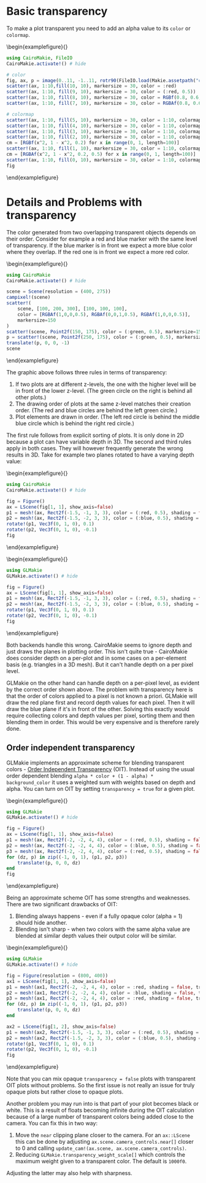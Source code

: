 # Basic transparency

To make a plot transparent you need to add an alpha value to its `color` or `colormap`.

\begin{examplefigure}{}
```julia
using CairoMakie, FileIO
CairoMakie.activate!() # hide

# color
fig, ax, p = image(0..11, -1..11, rotr90(FileIO.load(Makie.assetpath("cow.png"))))
scatter!(ax, 1:10,fill(10, 10), markersize = 30, color = :red)
scatter!(ax, 1:10, fill(9, 10), markersize = 30, color = (:red, 0.5))
scatter!(ax, 1:10, fill(8, 10), markersize = 30, color = RGBf(0.8, 0.6, 0.1))
scatter!(ax, 1:10, fill(7, 10), markersize = 30, color = RGBAf(0.8, 0.6, 0.1, 0.5))

# colormap
scatter!(ax, 1:10, fill(5, 10), markersize = 30, color = 1:10, colormap = :viridis)
scatter!(ax, 1:10, fill(4, 10), markersize = 30, color = 1:10, colormap = (:viridis, 0.5),)
scatter!(ax, 1:10, fill(3, 10), markersize = 30, color = 1:10, colormap = [:red, :orange],)
scatter!(ax, 1:10, fill(2, 10), markersize = 30, color = 1:10, colormap = [(:red, 0.5), (:orange, 0.5)])
cm = [RGBf(x^2, 1 - x^2, 0.2) for x in range(0, 1, length=100)]
scatter!(ax, 1:10, fill(1, 10), markersize = 30, color = 1:10, colormap = cm)
cm = [RGBAf(x^2, 1 - x^2, 0.2, 0.5) for x in range(0, 1, length=100)]
scatter!(ax, 1:10, fill(0, 10), markersize = 30, color = 1:10, colormap = cm)
fig
```
\end{examplefigure}


# Details and Problems with transparency

The color generated from two overlapping transparent objects depends on their order. Consider for example a red and blue marker with the same level of transparency. If the blue marker is in front we expect a more blue color where they overlap. If the red one is in front we expect a more red color.

\begin{examplefigure}{}
```julia
using CairoMakie
CairoMakie.activate!() # hide

scene = Scene(resolution = (400, 275))
campixel!(scene)
scatter!(
    scene, [100, 200, 300], [100, 100, 100],
    color = [RGBAf(1,0,0,0.5), RGBAf(0,0,1,0.5), RGBAf(1,0,0,0.5)],
    markersize=150
)
scatter!(scene, Point2f(150, 175), color = (:green, 0.5), markersize=150)
p = scatter!(scene, Point2f(250, 175), color = (:green, 0.5), markersize=150)
translate!(p, 0, 0, -1)
scene
```
\end{examplefigure}

The graphic above follows three rules in terms of transparency:

1. If two plots are at different z-levels, the one with the higher level will be in front of the lower z-level. (The  green circle on the right is behind all other plots.)
2. The drawing order of plots at the same z-level matches their creation order. (The red and blue circles are behind the left green circle.)
3. Plot elements are drawn in order. (The left red circle is behind the middle blue circle which is behind the right red circle.)

The first rule follows from explicit sorting of plots. It is only done in 2D because a plot can have variable depth in 3D. The second and third rules apply in both cases. They will however frequently generate the wrong results in 3D. Take for example two planes rotated to have a varying depth value:

\begin{examplefigure}{}
```julia
using CairoMakie
CairoMakie.activate!() # hide

fig = Figure()
ax = LScene(fig[1, 1], show_axis=false)
p1 = mesh!(ax, Rect2f(-1.5, -1, 3, 3), color = (:red, 0.5), shading = false)
p2 = mesh!(ax, Rect2f(-1.5, -2, 3, 3), color = (:blue, 0.5), shading = false)
rotate!(p1, Vec3f(0, 1, 0), 0.1)
rotate!(p2, Vec3f(0, 1, 0), -0.1)
fig
```
\end{examplefigure}

\begin{examplefigure}{}
```julia
using GLMakie
GLMakie.activate!() # hide

fig = Figure()
ax = LScene(fig[1, 1], show_axis=false)
p1 = mesh!(ax, Rect2f(-1.5, -1, 3, 3), color = (:red, 0.5), shading = false)
p2 = mesh!(ax, Rect2f(-1.5, -2, 3, 3), color = (:blue, 0.5), shading = false)
rotate!(p1, Vec3f(0, 1, 0), 0.1)
rotate!(p2, Vec3f(0, 1, 0), -0.1)
fig
```
\end{examplefigure}

Both backends handle this wrong. CairoMakie seems to ignore depth and just draws the planes in plotting order. This isn't quite true - CairoMakie does consider depth on a per-plot and in some cases on a per-element basis (e.g. triangles in a 3D mesh). But it can't handle depth on a per pixel level.

GLMakie on the other hand can handle depth on a per-pixel level, as evident by the correct order shown above. The problem with transparency here is that the order of colors applied to a pixel is not known a priori. GLMakie will draw the red plane first and record depth values for each pixel. Then it will draw the blue plane if it's in front of the other. Solving this exactly would require collecting colors and depth values per pixel, sorting them and then blending them in order. This would be very expensive and is therefore rarely done.


## Order independent transparency

GLMakie implements an approximate scheme for blending transparent colors - [Order Independent Transparency](https://jcgt.org/published/0002/02/09/) (OIT). Instead of using the usual order dependent blending `alpha * color + (1 - alpha) * background_color` it uses a weighted sum with weights based on depth and alpha. You can turn on OIT by setting `transparency = true` for a given plot.

\begin{examplefigure}{}
```julia
using GLMakie
GLMakie.activate!() # hide

fig = Figure()
ax = LScene(fig[1, 1], show_axis=false)
p1 = mesh!(ax, Rect2f(-2, -2, 4, 4), color = (:red, 0.5), shading = false, transparency = true)
p2 = mesh!(ax, Rect2f(-2, -2, 4, 4), color = (:blue, 0.5), shading = false, transparency = true)
p3 = mesh!(ax, Rect2f(-2, -2, 4, 4), color = (:red, 0.5), shading = false, transparency = true)
for (dz, p) in zip((-1, 0, 1), (p1, p2, p3))
    translate!(p, 0, 0, dz)
end
fig
```
\end{examplefigure}

Being an approximate scheme OIT has some strengths and weaknesses. There are two significant drawbacks of OIT:
1. Blending always happens - even if a fully opaque color (alpha = 1) should hide another.
2. Blending isn't sharp - when two colors with the same alpha value are blended at similar depth values their output color will be similar.

\begin{examplefigure}{}
```julia
using GLMakie
GLMakie.activate!() # hide

fig = Figure(resolution = (800, 400))
ax1 = LScene(fig[1, 1], show_axis=false)
p1 = mesh!(ax1, Rect2f(-2, -2, 4, 4), color = :red, shading = false, transparency = true)
p2 = mesh!(ax1, Rect2f(-2, -2, 4, 4), color = :blue, shading = false, transparency = true)
p3 = mesh!(ax1, Rect2f(-2, -2, 4, 4), color = :red, shading = false, transparency = true)
for (dz, p) in zip((-1, 0, 1), (p1, p2, p3))
    translate!(p, 0, 0, dz)
end

ax2 = LScene(fig[1, 2], show_axis=false)
p1 = mesh!(ax2, Rect2f(-1.5, -1, 3, 3), color = (:red, 0.5), shading = false, transparency=true)
p2 = mesh!(ax2, Rect2f(-1.5, -2, 3, 3), color = (:blue, 0.5), shading = false, transparency=true)
rotate!(p1, Vec3f(0, 1, 0), 0.1)
rotate!(p2, Vec3f(0, 1, 0), -0.1)
fig
```
\end{examplefigure}

Note that you can mix opaque `transparency = false` plots with transparent OIT plots without problems. So the first issue is not really an issue for truly opaque plots but rather close to opaque plots.

Another problem you may run into is that part of your plot becomes black or white. This is a result of floats becoming infinite during the OIT calculation because of a large number of transparent colors being added close to the camera. You can fix this in two way:

1. Move the `near` clipping plane closer to the camera. For an `ax::LScene` this can be done by adjusting `ax.scene.camera_controls.near[]` closer to 0 and calling `update_cam!(ax.scene, ax.scene.camera_controls)`.
2. Reducing `GLMakie.transparency_weight_scale[]` which controls the maximum weight given to a transparent color. The default is `1000f0`.

Adjusting the latter may also help with sharpness.

